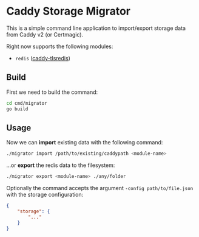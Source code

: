 # Caddy Storage Migrator

This is a simple command line application to import/export storage data from Caddy v2 (or Certmagic).

Right now supports the following modules:

- `redis` ([caddy-tlsredis](https://github.com/gamalan/caddy-tlsredis))

## Build

First we need to build the command:

```sh
cd cmd/migrator
go build
```

## Usage

Now we can **import** existing data with the following command:

```sh
./migrator import /path/to/existing/caddypath <module-name>
```

...or **export** the redis data to the filesystem:

```sh
./migrator export <module-name> ./any/folder
```

Optionally the command accepts the argument `-config path/to/file.json` with the storage configuration:

```json
{
    "storage": {
        "..."
    }
}
```
